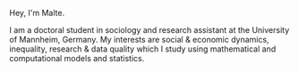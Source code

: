 Hey, I'm Malte. 

I am a doctoral student in sociology and research assistant at the University of Mannheim, Germany. My interests are social & economic dynamics, inequality, research & data quality which I study using mathematical and computational models and statistics.


